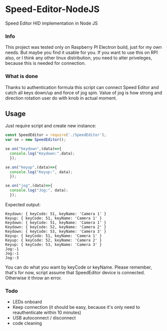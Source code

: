 # Speed-Editor-NodeJS
Speed Editor HID implementation in Node JS

### Info
This project was tested only on Raspberry PI Electron build, just for my own needs. But maybe you find it usable for you.
If you want to use this on RPI also, or I think any other linux distribution, you need to alter priveleges, because this is needed for connection.

### What is done
Thanks to authentication formula this script can connect Speed Editor and catch all keys down/up and force of jog spin. Value of jog is how strong and direction rotation user do with knob in actual moment.

## Usage
Just require script and create new instance:
```js
const SpeedEditor = require('./SpeedEditor');
var se = new SpeedEditor();

se.on("keydown",(data)=>{
  console.log("Keydown:",data);
  });

se.on("keyup",(data)=>{
  console.log("Keyup:", data);
  });

se.on("jog",(data)=>{
  console.log("Jog:", data);
  });
```
Expected output:
```
Keydown: { keyCode: 51, keyName: 'Camera 1' }
Keyup: { keyCode: 51, keyName: 'Camera 1' }
Keydown: { keyCode: 51, keyName: 'Camera 1' }
Keydown: { keyCode: 52, keyName: 'Camera 2' }
Keydown: { keyCode: 53, keyName: 'Camera 3' }
Keyup: { keyCode: 51, keyName: 'Camera 1' }
Keyup: { keyCode: 52, keyName: 'Camera 2' }
Keyup: { keyCode: 53, keyName: 'Camera 3' }
Jog:-1
Jog:-1
Jog:-3
```
You can do what you want by keyCode or keyName. Please remember, that's for now, script assume that SpeedEditor device is connected. Otherwise it throw an error.

### Todo
* LEDs onboard
* Keep connection (it should be easy, because it's only need to reauthenticate within 10 minutes)
* USB autoconnect / disconnect
* code cleaning 
